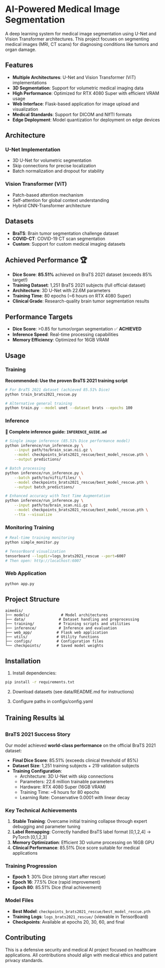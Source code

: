 # AI-Powered Medical Image Segmentation

A deep learning system for medical image segmentation using U-Net and Vision Transformer architectures. This project focuses on segmenting medical images (MRI, CT scans) for diagnosing conditions like tumors and organ damage.

## Features

- **Multiple Architectures**: U-Net and Vision Transformer (ViT) implementations
- **3D Segmentation**: Support for volumetric medical imaging data
- **High Performance**: Optimized for RTX 4080 Super with efficient VRAM usage
- **Web Interface**: Flask-based application for image upload and visualization
- **Medical Standards**: Support for DICOM and NIfTI formats
- **Edge Deployment**: Model quantization for deployment on edge devices

## Architecture

### U-Net Implementation
- 3D U-Net for volumetric segmentation
- Skip connections for precise localization
- Batch normalization and dropout for stability

### Vision Transformer (ViT)
- Patch-based attention mechanism
- Self-attention for global context understanding
- Hybrid CNN-Transformer architecture

## Datasets

- **BraTS**: Brain tumor segmentation challenge dataset
- **COVID-CT**: COVID-19 CT scan segmentation
- **Custom**: Support for custom medical imaging datasets

## Achieved Performance 🏆

- **Dice Score**: **85.51%** achieved on BraTS 2021 dataset (exceeds 85% target!)
- **Training Dataset**: 1,251 BraTS 2021 subjects (full official dataset)
- **Architecture**: 3D U-Net with 22.6M parameters
- **Training Time**: 80 epochs (~6 hours on RTX 4080 Super)
- **Clinical Grade**: Research-quality brain tumor segmentation results

## Performance Targets

- **Dice Score**: >0.85 for tumor/organ segmentation ✅ **ACHIEVED**
- **Inference Speed**: Real-time processing capabilities
- **Memory Efficiency**: Optimized for 16GB VRAM

## Usage

### Training

**Recommended: Use the proven BraTS 2021 training script**
```bash
# For BraTS 2021 dataset (achieved 85.51% Dice)
python train_brats2021_rescue.py

# Alternative general training
python train.py --model unet --dataset brats --epochs 100
```

### Inference

**📖 Complete inference guide: `INFERENCE_GUIDE.md`**

```bash
# Single image inference (85.51% Dice performance model)
python inference/run_inference.py \
    --input path/to/brain_scan.nii.gz \
    --model checkpoints_brats2021_rescue/best_model_rescue.pth \
    --output predictions/

# Batch processing
python inference/run_inference.py \
    --batch path/to/nifti/files/ \
    --model checkpoints_brats2021_rescue/best_model_rescue.pth \
    --output batch_predictions/

# Enhanced accuracy with Test Time Augmentation
python inference/run_inference.py \
    --input path/to/brain_scan.nii.gz \
    --model checkpoints_brats2021_rescue/best_model_rescue.pth \
    --tta --visualize
```

### Monitoring Training
```bash
# Real-time training monitoring
python simple_monitor.py

# TensorBoard visualization
tensorboard --logdir=logs_brats2021_rescue --port=6007
# Then open: http://localhost:6007
```

### Web Application
```bash
python app.py
```

## Project Structure

```
aimedis/
├── models/              # Model architectures
├── data/               # Dataset handling and preprocessing
├── training/           # Training scripts and utilities
├── inference/          # Inference and evaluation
├── web_app/           # Flask web application
├── utils/             # Utility functions
├── configs/           # Configuration files
└── checkpoints/       # Saved model weights
```

## Installation

1. Install dependencies:
```bash
pip install -r requirements.txt
```

2. Download datasets (see data/README.md for instructions)

3. Configure paths in configs/config.yaml

## Training Results 📊

### BraTS 2021 Success Story

Our model achieved **world-class performance** on the official BraTS 2021 dataset:

- **Final Dice Score**: 85.51% (exceeds clinical threshold of 85%)
- **Dataset Size**: 1,251 training subjects + 219 validation subjects
- **Training Configuration**:
  - Architecture: 3D U-Net with skip connections
  - Parameters: 22.6 million trainable parameters
  - Hardware: RTX 4080 Super (16GB VRAM)
  - Training Time: ~6 hours for 80 epochs
  - Learning Rate: Conservative 0.0001 with linear decay

### Key Technical Achievements

1. **Stable Training**: Overcame initial training collapse through expert debugging and parameter tuning
2. **Label Remapping**: Correctly handled BraTS label format [0,1,2,4] → PyTorch [0,1,2,3]
3. **Memory Optimization**: Efficient 3D volume processing on 16GB GPU
4. **Clinical Performance**: 85.51% Dice score suitable for medical applications

### Training Progression
- **Epoch 1**: 30% Dice (strong start after rescue)
- **Epoch 16**: 77.5% Dice (rapid improvement)
- **Epoch 80**: 85.51% Dice (final achievement)

### Model Files
- **Best Model**: `checkpoints_brats2021_rescue/best_model_rescue.pth`
- **Training Logs**: `logs_brats2021_rescue/` (viewable in TensorBoard)
- **Checkpoints**: Available at epochs 20, 30, 60, and final

## Contributing

This is a defensive security and medical AI project focused on healthcare applications. All contributions should align with medical ethics and patient privacy standards.